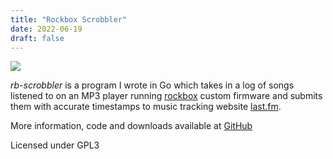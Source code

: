 ```yaml
---
title: "Rockbox Scrobbler"
date: 2022-06-19
draft: false
---
```


![](rb-scrobbler.jpg)

*rb-scrobbler* is a program I wrote in Go which takes in a log of songs listened to on an MP3 player
running [rockbox](https://rockbox.org) custom firmware and submits them with accurate timestamps to
music tracking website [last.fm](https://last.fm).

More information, code and downloads available at [GitHub](https://github.com/jeselnik/rb-scrobbler)

Licensed under GPL3